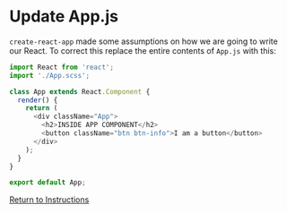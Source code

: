 # Update App.js
`create-react-app` made some assumptions on how we are going to write our React.  To correct this replace the entire contents of `App.js` with this:

```js
import React from 'react';
import './App.scss';

class App extends React.Component {
  render() {
    return (
      <div className="App">
        <h2>INSIDE APP COMPONENT</h2>
        <button className="btn btn-info">I am a button</button>
      </div>
    );
  }
}

export default App;
```

[Return to Instructions](../react-setup.md)
